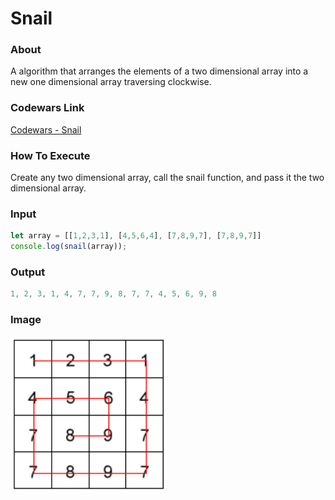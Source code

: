 # Snail

### About

A algorithm that arranges the elements of a two dimensional array into a new one dimensional array traversing clockwise.

### Codewars Link

[Codewars - Snail](https://www.codewars.com/kata/521c2db8ddc89b9b7a0000c1)

### How To Execute

Create any two dimensional array, call the snail function, and pass it the two dimensional array.

### Input

```javascript
let array = [[1,2,3,1], [4,5,6,4], [7,8,9,7], [7,8,9,7]]
console.log(snail(array));
```

### Output

```javascript
1, 2, 3, 1, 4, 7, 7, 9, 8, 7, 7, 4, 5, 6, 9, 8
```

### Image

![snail code example image](assets/snail-code-example-image.png)

